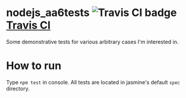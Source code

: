 # nodejs_aa6tests ![Travis CI badge](https://travis-ci.org/aa6/nodejs_aa6tests.svg?branch=master) [Travis CI](https://travis-ci.org/aa6/nodejs_aa6tests)
Some demonstrative tests for various arbitrary cases I'm interested in.
# How to run
Type `npm test` in console. All tests are located in jasmine's default `spec` directory.